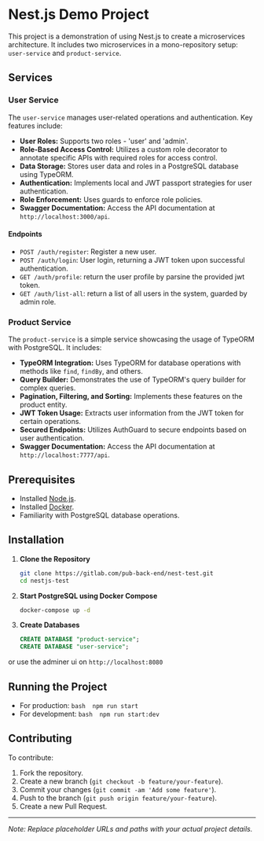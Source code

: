 # Nest.js Demo Project

This project is a demonstration of using Nest.js to create a microservices architecture. It includes two microservices in a mono-repository setup: `user-service` and `product-service`.

## Services

### User Service

The `user-service` manages user-related operations and authentication. Key features include:

- **User Roles:** Supports two roles - 'user' and 'admin'.
- **Role-Based Access Control:** Utilizes a custom role decorator to annotate specific APIs with required roles for access control.
- **Data Storage:** Stores user data and roles in a PostgreSQL database using TypeORM.
- **Authentication:** Implements local and JWT passport strategies for user authentication.
- **Role Enforcement:** Uses guards to enforce role policies.
- **Swagger Documentation:** Access the API documentation at `http://localhost:3000/api`.

#### Endpoints

- `POST /auth/register`: Register a new user.
- `POST /auth/login`: User login, returning a JWT token upon successful authentication.
- `GET /auth/profile`: return the user profile by parsine the provided jwt token.
- `GET /auth/list-all`: return a list of all users in the system, guarded by admin role.
### Product Service

The `product-service` is a simple service showcasing the usage of TypeORM with PostgreSQL. It includes:

- **TypeORM Integration:** Uses TypeORM for database operations with methods like `find`, `findBy`, and others.
- **Query Builder:** Demonstrates the use of TypeORM's query builder for complex queries.
- **Pagination, Filtering, and Sorting:** Implements these features on the product entity.
- **JWT Token Usage:** Extracts user information from the JWT token for certain operations.
- **Secured Endpoints:** Utilizes AuthGuard to secure endpoints based on user authentication.
- **Swagger Documentation:** Access the API documentation at `http://localhost:7777/api`.

## Prerequisites

- Installed [Node.js](https://nodejs.org/).
- Installed [Docker](https://www.docker.com/).
- Familiarity with PostgreSQL database operations.

## Installation

1. **Clone the Repository**

    ```bash
    git clone https://gitlab.com/pub-back-end/nest-test.git
    cd nestjs-test
    ```

2. **Start PostgreSQL using Docker Compose**

    ```bash
    docker-compose up -d
    ```

3. **Create Databases**

    ```sql
    CREATE DATABASE "product-service";
    CREATE DATABASE "user-service";
    ```
or use the adminer ui on `http://localhost:8080`

<!-- 4. **Install Dependencies**

    ```bash
    npm install
    ``` -->

## Running the Project

- For production: ```bash 
npm run start ```
- For development: ```bash 
npm run start:dev```

## Contributing

To contribute:

1. Fork the repository.
2. Create a new branch (`git checkout -b feature/your-feature`).
3. Commit your changes (`git commit -am 'Add some feature'`).
4. Push to the branch (`git push origin feature/your-feature`).
5. Create a new Pull Request.


---

*Note: Replace placeholder URLs and paths with your actual project details.*
